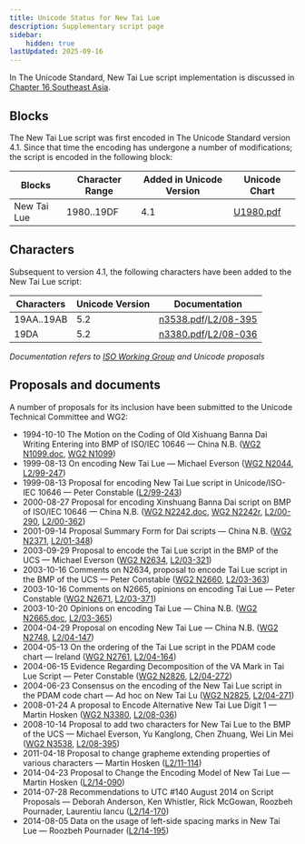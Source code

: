 ```yaml
---
title: Unicode Status for New Tai Lue
description: Supplementary script page
sidebar:
    hidden: true
lastUpdated: 2025-09-16
---
```


In The Unicode Standard, New Tai Lue script implementation is discussed in [Chapter 16 Southeast Asia](http://www.unicode.org/versions/latest/ch16.pdf).

## Blocks

The New Tai Lue script was first encoded in The Unicode Standard version 4.1. Since that time the encoding has undergone a number of modifications; the script is encoded in the following block:

| Blocks | Character Range | Added in Unicode Version | Unicode Chart |
| ------ | --------------- | ------------------------ | ------------- |
| New Tai Lue | 1980..19DF | 4.1 | [U1980.pdf](http://www.unicode.org/charts/PDF/U1980.pdf) |

## Characters

Subsequent to version 4.1, the following characters have been added to the New Tai Lue script:

| Characters | Unicode Version | Documentation |
| ---------- | --------------- | ------------- |
| 19AA..19AB | 5.2 | [n3538.pdf](https://www.unicode.org/wg2/docs/n3538.pdf)/[L2/08-395](http://www.unicode.org/cgi-bin/GetMatchingDocs.pl?L2/08-395) |
| 19DA | 5.2 | [n3380.pdf](https://www.unicode.org/wg2/docs/n3380.pdf)/[L2/08-036](http://www.unicode.org/cgi-bin/GetMatchingDocs.pl?L2/08-036) |

_Documentation refers to [ISO Working Group](https://www.unicode.org/wg2/) and Unicode proposals_

## Proposals and documents

A number of proposals for its inclusion have been submitted to the Unicode Technical Committee and WG2:
- 1994-10-10 The Motion on the Coding of Old Xishuang Banna Dai Writing Entering into BMP of ISO/IEC 10646 — China N.B. ([WG2 N1099.doc](https://www.unicode.org/wg2/docs/n1099typed.doc), [WG2 N1099](https://www.unicode.org/wg2/docs/n1099.pdf))
- 1999-08-13 On encoding New Tai Lue — Michael Everson ([WG2 N2044](https://www.unicode.org/wg2/docs/n2044.pdf), [L2/99-247](http://www.unicode.org/L2/L1999/n2044.pdf))
- 1999-08-13 Proposal for encoding New Tai Lue script in Unicode/ISO-IEC 10646 — Peter Constable ([L2/99-243](http://www.unicode.org/cgi-bin/GetMatchingDocs.pl?L2/99-243))
- 2000-08-27 Proposal for encoding Xinshuang Banna Dai script on BMP of ISO/IEC 10646 — China N.B. ([WG2 N2242.doc](https://www.unicode.org/wg2/docs/n2242.doc), [WG2 N2242r](https://www.unicode.org/wg2/docs/n2242r.pdf), [L2/00-290](http://www.unicode.org/cgi-bin/GetMatchingDocs.pl?L2/00-290), [L2/00-362](http://www.unicode.org/cgi-bin/GetMatchingDocs.pl?L2/00-362))
- 2001-09-14 Proposal Summary Form for Dai scripts — China N.B. ([WG2 N2371](https://www.unicode.org/wg2/docs/n2371.pdf), [L2/01-348](http://www.unicode.org/cgi-bin/GetMatchingDocs.pl?L2/01-348))
- 2003-09-29 Proposal to encode the Tai Lue script in the BMP of the UCS — Michael Everson ([WG2 N2634](https://www.unicode.org/wg2/docs/n2634.pdf), [L2/03-321](http://www.unicode.org/cgi-bin/GetMatchingDocs.pl?L2/03-321))
- 2003-10-16 Comments on N2634, proposal to encode Tai Lue script in the BMP of the UCS — Peter Constable ([WG2 N2660](https://www.unicode.org/wg2/docs/n2660.pdf), [L2/03-363](http://www.unicode.org/cgi-bin/GetMatchingDocs.pl?L2/03-363))
- 2003-10-16 Comments on N2665, opinions on encoding Tai Lue — Peter Constable ([WG2 N2671](https://www.unicode.org/wg2/docs/n2671.pdf), [L2/03-371](http://www.unicode.org/cgi-bin/GetMatchingDocs.pl?L2/03-371))
- 2003-10-20 Opinions on encoding Tai Lue — China N.B. ([WG2 N2665.doc](https://www.unicode.org/wg2/docs/n2665.doc), [L2/03-365](http://www.unicode.org/cgi-bin/GetMatchingDocs.pl?L2/03-365))
- 2004-04-29 Proposal on encoding New Tai Lue — China N.B. ([WG2 N2748](https://www.unicode.org/wg2/docs/n2748.pdf), [L2/04-147](http://www.unicode.org/cgi-bin/GetMatchingDocs.pl?L2/04-147))
- 2004-05-13 On the ordering of the Tai Lue script in the PDAM code chart — Ireland ([WG2 N2761](https://www.unicode.org/wg2/docs/n2761.pdf), [L2/04-164](http://www.unicode.org/cgi-bin/GetMatchingDocs.pl?L2/04-164))
- 2004-06-15 Evidence Regarding Decomposition of the VA Mark in Tai Lue Script — Peter Constable ([WG2 N2826](https://www.unicode.org/wg2/docs/n2826.pdf), [L2/04-272](http://www.unicode.org/cgi-bin/GetMatchingDocs.pl?L2/04-272))
- 2004-06-23 Consensus on the encoding of the New Tai Lue script in the PDAM code chart — Ad hoc on New Tai Lu ([WG2 N2825](https://www.unicode.org/wg2/docs/n2825.pdf), [L2/04-271](http://www.unicode.org/cgi-bin/GetMatchingDocs.pl?L2/04-271))
- 2008-01-24 A proposal to Encode Alternative New Tai Lue Digit 1 — Martin Hosken ([WG2 N3380](https://www.unicode.org/wg2/docs/n3380.pdf), [L2/08-036](http://www.unicode.org/cgi-bin/GetMatchingDocs.pl?L2/08-036))
- 2008-10-14 Proposal to add two characters for New Tai Lue to the BMP of the UCS — Michael Everson, Yu Kanglong, Chen Zhuang, Wei Lin Mei ([WG2 N3538](https://www.unicode.org/wg2/docs/n3538.pdf), [L2/08-395](http://www.unicode.org/cgi-bin/GetMatchingDocs.pl?L2/08-395))
- 2011-04-18 Proposal to change grapheme extending properties of various characters — Martin Hosken ([L2/11-114](http://www.unicode.org/cgi-bin/GetMatchingDocs.pl?L2/11-114))
- 2014-04-23 Proposal to Change the Encoding Model of New Tai Lue — Martin Hosken ([L2/14-090](http://www.unicode.org/cgi-bin/GetMatchingDocs.pl?L2/14-090))
- 2014-07-28 Recommendations to UTC #140 August 2014 on Script Proposals — Deborah Anderson, Ken Whistler, Rick McGowan, Roozbeh Pournader, Laurentiu Iancu ([L2/14-170](http://www.unicode.org/cgi-bin/GetMatchingDocs.pl?L2/14-170))
- 2014-08-05 Data on the usage of left-side spacing marks in New Tai Lue — Roozbeh Pournader ([L2/14-195](http://www.unicode.org/cgi-bin/GetMatchingDocs.pl?L2/14-195))
